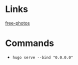# Links
[free-photos](https://www.freepik.com/free-photos-vectors/venetian-plaster)


# Commands
- `hugo serve --bind "0.0.0.0"`
